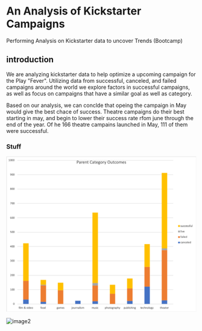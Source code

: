 # An Analysis of Kickstarter Campaigns
Performing Analysis on Kickstarter data to uncover Trends (Bootcamp)

## introduction
We are analyzing kickstarter data to help optimize a upcoming campaign for the Play "Fever". Utilizing data from successful, canceled, and failed campaigns around the world we explore factors in successful campaigns, as well as focus on campaigns that have a similar goal as well as category.

Based on our analysis, we can conclde that opeing the campaign in May would give the best chace of success. Theatre campaigns do their best starting in may, and begin to lower their success rate rfom june through the end of the year. Of he 166 theatre campains launched in May, 111 of them were successful.

### Stuff

![images](ParentCategoryOutcomes.png)

![image2](Outcomes/Based/on/Launch/Date-Theatre.png)
